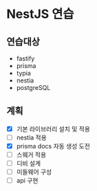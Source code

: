 # NestJS 연습

## 연습대상
+ fastify
+ prisma
+ typia
+ nestia
+ postgreSQL


## 계획

+ [x] 기본 라이브러리 설치 및 적용
+ [ ] nestia 적용
+ [x] prisma docs 자동 생성 도전
+ [ ] 스웨거 적용
+ [ ] 디비 설계
+ [ ] 미들웨어 구성
+ [ ] api 구현